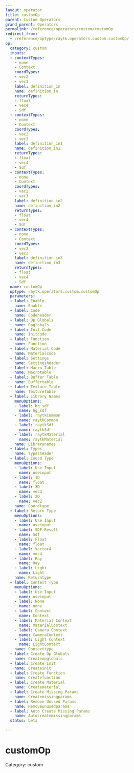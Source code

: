 ```yaml
---
layout: operator
title: customOp
parent: Custom Operators
grand_parent: Operators
permalink: /reference/operators/custom/customOp
redirect_from:
  - /reference/opType/raytk.operators.custom.customOp/
op:
  category: custom
  inputs:
  - contextTypes:
    - none
    - Context
    coordTypes:
    - vec2
    - vec3
    label: definition_in
    name: definition_in
    returnTypes:
    - float
    - vec4
    - Sdf
  - contextTypes:
    - none
    - Context
    coordTypes:
    - vec2
    - vec3
    label: definition_in1
    name: definition_in1
    returnTypes:
    - float
    - vec4
    - Sdf
  - contextTypes:
    - none
    - Context
    coordTypes:
    - vec2
    - vec3
    label: definition_in2
    name: definition_in2
    returnTypes:
    - float
    - vec4
    - Sdf
  - contextTypes:
    - none
    - Context
    coordTypes:
    - vec2
    - vec3
    label: definition_in3
    name: definition_in3
    returnTypes:
    - float
    - vec4
    - Sdf
  name: customOp
  opType: raytk.operators.custom.customOp
  parameters:
  - label: Enable
    name: Enable
  - label: Code
    name: Codeheader
  - label: Op Globals
    name: Opglobals
  - label: Init Code
    name: Initcode
  - label: Function
    name: Function
  - label: Material Code
    name: Materialcode
  - label: Settings
    name: Settingsheader
  - label: Macro Table
    name: Macrotable
  - label: Buffer Table
    name: Buffertable
  - label: Texture Table
    name: Texturetable
  - label: Library Names
    menuOptions:
    - label: hg_sdf
      name: hg_sdf
    - label: raytkCommon
      name: raytkCommon
    - label: raytkSdf
      name: raytkSdf
    - label: raytkMaterial
      name: raytkMaterial
    name: Librarynames
  - label: Types
    name: Typesheader
  - label: Coord Type
    menuOptions:
    - label: Use Input
      name: useinput
    - label: 1D
      name: float
    - label: 3D
      name: vec3
    - label: 2D
      name: vec2
    name: Coordtype
  - label: Return Type
    menuOptions:
    - label: Use Input
      name: useinput
    - label: SDF Result
      name: Sdf
    - label: Float
      name: float
    - label: Vector4
      name: vec4
    - label: Ray
      name: Ray
    - label: Light
      name: Light
    name: Returntype
  - label: Context Type
    menuOptions:
    - label: Use Input
      name: useinput
    - label: None
      name: none
    - label: Context
      name: Context
    - label: Material Context
      name: MaterialContext
    - label: Camera Context
      name: CameraContext
    - label: Light Context
      name: LightContext
    name: Contexttype
  - label: Create Op Globals
    name: Createopglobals
  - label: Create Init
    name: Createinit
  - label: Create Function
    name: Createfunction
  - label: Create Material
    name: Creatematerial
  - label: Create Missing Params
    name: Createmissingparams
  - label: Remove Unused Params
    name: Removeunusedparams
  - label: Auto Create Missing Params
    name: Autocreatemissingparams
  status: beta

---
```


# customOp

Category: custom

